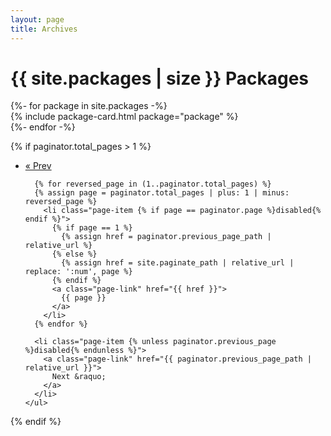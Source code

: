 ```yaml
---
layout: page
title: Archives
---
```


<div class="home">
  <h1 class="page-heading">{{ site.packages | size }} Packages</h1>

  <div class="row">
    {%- for package in site.packages -%}
      <div class="col-md-3">
        {% include package-card.html package="package" %}
      </div>
    {%- endfor -%}
  </div>

  {% if paginator.total_pages > 1 %}
  <nav class="d-flex justify-content-center">
    <ul class="pagination mx-0">
      <li class="page-item {% unless paginator.next_page %}disabled{% endunless %}">
        <a class="page-link" href="{{ paginator.next_page_path | relative_url }}">
          &laquo; Prev
        </a>
      </li>

      {% for reversed_page in (1..paginator.total_pages) %}
      {% assign page = paginator.total_pages | plus: 1 | minus: reversed_page %}
        <li class="page-item {% if page == paginator.page %}disabled{% endif %}">
          {% if page == 1 %}
            {% assign href = paginator.previous_page_path | relative_url %}
          {% else %}
            {% assign href = site.paginate_path | relative_url | replace: ':num', page %}
          {% endif %}
          <a class="page-link" href="{{ href }}">
            {{ page }}
          </a>
        </li>
      {% endfor %}

      <li class="page-item {% unless paginator.previous_page %}disabled{% endunless %}">
        <a class="page-link" href="{{ paginator.previous_page_path | relative_url }}">
          Next &raquo;
        </a>
      </li>
    </ul>
  </nav>
  {% endif %}

</div>
